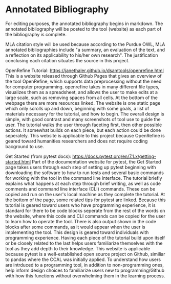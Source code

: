 # Annotated Bibliography

For editing purposes, the annotated bibliography begins in markdown. The
annotated bibliography will be posted to the tool (website) as each part of the
bibliography is complete.

MLA citation style will be used because according to the Purdue OWL,
MLA annotated bibliographies include "a summary, an evaluation of the text,
and a reflection on its applicability to his/her own research". The justification
conclusing each citation situates the source in this project.

OpenRefine Tutorial: https://janethaler.github.io/dsamtools/openrefine.html
This is a website released through Github Pages that gives an overview of
the tool OpenRefine, which supports data preprocessing without the need
for computer programming. openrefine takes in many different file types,
visualizes them as a spreadsheet, and allows the user to make edits at a
large scale, such as removing spaces from all cells. At the bottom of the webpage there are more resources linked.
The website is one static page which only scrolls up and down, beginning with some goals,
a list of materials necessary for the tutorial, and how to begin. The overall design is simple, with good contrast and many screenshots of tool use to guide the user. The tutorial walks the user through faceting first, then other possible actions. It somewhat builds on each piece, but each action could be done seperately.
This website is applicable to this project because OpenRefine is geared toward humanities researchers and does not require
coding bacground to use.

Get Started (from pytest docs):
https://docs.pytest.org/en/7.1.x/getting-started.html
Part of the documentation website for pytest, the Get Started page takes users through each step of setting up pytest beginning with downloading the software to how to run tests and several basic commands for working with the tool in the command line interface. The tutorial briefly explains what happens at each step through brief writing, as well as code comments and command line interface (CLI) commands. These can be copied and run on the user's local machine as they complete the tutorial. At the bottom of the page, some related tips for pytest are linked.
Because this tutorial is geared toward users who have programming experience, it is standard for there to be code blocks seperate from the rest of the words on the website, where this code and CLI commands can be copied for the user to learn how to operate the tool. There is also output shown in the code blocks after some commands, as it would appear when the user is implementing the tool. This design is geared toward individuals with programming experience. Having each piece of the tutorial build upon itself or be closely related to the last helps users familiarize themselves with the tool as they add depth to their knowledge.
This website is applicable because pytest is a well-established open source project on Github, similiar to pandas where the CCAL was initially applied. To understand how users are intrduced to a programming tool, in addition to non-programming ones, help inform design choices to familiarize users new to programming/Github with how this functions without overwhelming them in the learning process. 
